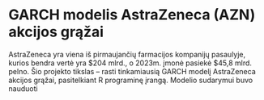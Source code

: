 # GARCH modelis AstraZeneca (AZN) akcijos grąžai

AstraZeneca yra viena iš pirmaujančių farmacijos kompanijų pasaulyje, kurios bendra vertė yra $204 mlrd., o 2023m. įmonė pasiekė $45,8 mlrd. pelno. Šio projekto tikslas – rasti tinkamiausią GARCH modelį AstraZeneca akcijos grąžai, pasitelkiant R programinę įrangą. Modelio sudarymui buvo nauduoti 
